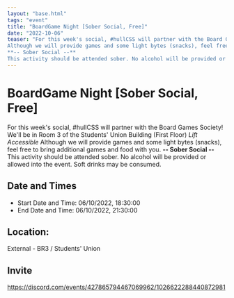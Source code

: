 ```yaml
---
layout: "base.html"
tags: "event"
title: "BoardGame Night [Sober Social, Free]"
date: "2022-10-06"
teaser: "For this week's social, #hullCSS will partner with the Board Games Society! We'll be in Room 3 of the Students' Union Building (First Floor) *Lift Accessible*
Although we will provide games and some light bytes (snacks), feel free to bring additional games and food with you.
**-- Sober Social --**
This activity should be attended sober. No alcohol will be provided or allowed into the event. Soft drinks may be consumed."
---
```


# BoardGame Night [Sober Social, Free]

For this week's social, #hullCSS will partner with the Board Games Society! We'll be in Room 3 of the Students' Union Building (First Floor) *Lift Accessible*
Although we will provide games and some light bytes (snacks), feel free to bring additional games and food with you.
**-- Sober Social --**
This activity should be attended sober. No alcohol will be provided or allowed into the event. Soft drinks may be consumed.
		  
## Date and Times

- Start Date and Time: 06/10/2022, 18:30:00
- End Date and Time: 06/10/2022, 21:30:00

## Location:

External - BR3 / Students' Union

## Invite

https://discord.com/events/427865794467069962/1026622288440872981
